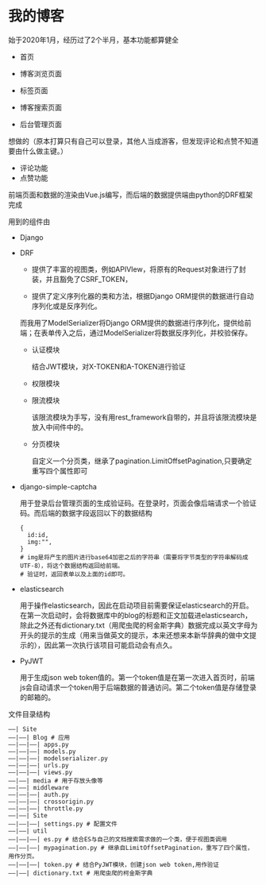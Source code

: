 # 我的博客

始于2020年1月，经历过了2个半月，基本功能都算健全

- 首页

- 博客浏览页面
- 标签页面
- 博客搜索页面
- 后台管理页面

想做的（原本打算只有自己可以登录，其他人当成游客，但发现评论和点赞不知道要由什么做主键。）

- 评论功能
- 点赞功能

前端页面和数据的渲染由Vue.js编写，而后端的数据提供端由python的DRF框架完成

用到的组件由

- Django

- DRF

  - 提供了丰富的视图类，例如APIVIew，将原有的Request对象进行了封装，并且豁免了CSRF_TOKEN，

  - 提供了定义序列化器的类和方法，根据Django ORM提供的数据进行自动序列化或是反序列化。

  而我用了ModelSerializer将Django ORM提供的数据进行序列化，提供给前端；在表单传入之后，通过ModelSerializer将数据反序列化，并校验保存。

  - 认证模块

    结合JWT模块，对X-TOKEN和A-TOKEN进行验证

  - 权限模块

  - 限流模块

    该限流模块为手写，没有用rest_framework自带的，并且将该限流模块是放入中间件中的。

  - 分页模块

    自定义一个分页类，继承了pagination.LimitOffsetPagination,只要确定重写四个属性即可

    

- django-simple-captcha

  用于登录后台管理页面的生成验证码。在登录时，页面会像后端请求一个验证码。而后端的数据字段返回以下的数据结构

  ```
  {
  	id:id,
  	img:"",
  }
  # img是将产生的图片进行base64加密之后的字符串（需要将字节类型的字符串解码成UTF-8），将这个数据结构返回给前端。
  # 验证时，返回表单以及上面的id即可。
  ```

- elasticsearch

  用于操作elasticsearch，因此在启动项目前需要保证elasticsearch的开启。在第一次启动时，会将数据库中的blog的标题和正文加载进elasticsearch，除此之外还有dictionary.txt（用爬虫爬的柯金斯字典）数据完成以英文字母为开头的提示的生成（用来当做英文的提示，本来还想来本新华辞典的做中文提示的），因此第一次执行该项目可能启动会有点久。

- PyJWT

  用于生成json web token值的。第一个token值是在第一次进入首页时，前端js会自动请求一个token用于后端数据的普通访问。第二个token值是存储登录的邮箱的。

文件目录结构

```
——| Site
——|——| Blog # 应用
——|——|——| apps.py
——|——|——| models.py
——|——|——| modelserializer.py
——|——|——| urls.py
——|——|——| views.py
——|——| media # 用于存放头像等
——|——| middleware
——|——|——| auth.py
——|——|——| crossorigin.py
——|——|——| throttle.py
——|——| Site
——|——|——| settings.py # 配置文件
——|——| util
——|——|——| es.py # 结合ES与自己的文档搜索需求做的一个类，便于视图类调用
——|——|——| mypagination.py # 继承自LimitOffsetPagination，重写了四个属性，用作分页。
——|——|——| token.py # 结合PyJWT模块，创建json web token,用作验证
——|——| dictionary.txt # 用爬虫爬的柯金斯字典
```

